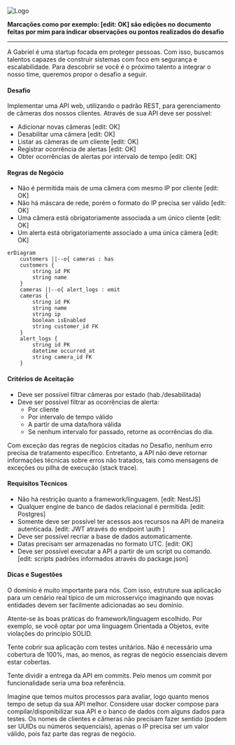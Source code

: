 
![Logo](gabriel_logo.png)

**Marcações como por exemplo: [edit: OK] são edições no documento feitas por mim para indicar observações ou pontos realizados do desafio** 
<hr/>
A Gabriel é uma startup focada em proteger pessoas. Com isso, buscamos talentos capazes de construir sistemas com foco em segurança e escalabilidade. Para descobrir se você é o próximo talento a integrar o nosso time, queremos propor o desafio a seguir.

#### Desafio

Implementar uma API web, utilizando o padrão REST, para gerenciamento de câmeras dos nossos clientes. Através de sua API deve ser possível:

- Adicionar novas câmeras [edit: OK]
- Desabilitar uma câmera [edit: OK]
- Listar as câmeras de um cliente [edit: OK]
- Registrar ocorrência de alertas [edit: OK]
- Obter ocorrências de alertas por intervalo de tempo [edit: OK]

#### Regras de Negócio

- Não é permitida mais de uma câmera com mesmo IP por cliente [edit: OK]
- Não há máscara de rede, porém o formato do IP precisa ser válido [edit: OK]
- Uma câmera está obrigatoriamente associada a um único cliente [edit: OK]
- Um alerta está obrigatoriamente associado a uma única câmera [edit: OK]


```mermaid
erDiagram
    customers ||--o{ cameras : has
    customers {
        string id PK
        string name
    }
    cameras ||--o{ alert_logs : emit
    cameras {
        string id PK 
        string name 
        string ip
        boolean isEnabled
        string customer_id FK
    }
    alert_logs {
        string id PK
        datetime occurred_at
        string camera_id FK
    }
```


#### Critérios de Aceitação

- Deve ser possível filtrar câmeras por estado (hab./desabilitada)
- Deve ser possível filtrar as ocorrências de alerta: 
	- Por cliente
	- Por intervalo de tempo válido
	- A partir de uma data/hora válida
	- Se nenhum intervalo for passado, retorne as ocorrências do dia.

Com exceção das regras de negócios citadas no Desafio, nenhum erro precisa de tratamento específico. Entretanto, a API não deve retornar informações técnicas sobre erros não tratados, tais como mensagens de exceções ou pilha de execução (stack trace).


#### Requisitos Técnicos

- Não há restrição quanto a framework/linguagem. [edit: NestJS]
- Qualquer engine de banco de dados relacional é permitida. [edit: Postgres]
- Somente deve ser possível ter acessos aos recursos na API de maneira autenticada. [edit: JWT através do endpoint \auth ]
- Deve ser possível recriar a base de dados automaticamente.
- Datas precisam ser armazenadas no formato UTC. [edit: OK]
- Deve ser possível executar a API a partir de um script ou comando. [edit: scripts padrões informados através do package.json]


#### Dicas e Sugestões

O domínio é muito importante para nós. Com isso, estruture sua aplicação para um cenário real típico de um microsserviço imaginando que novas entidades devem ser facilmente adicionadas ao seu domínio.

Atente-se às boas práticas do framework/linguagem escolhido. Por exemplo, se você optar por uma linguagem Orientada a Objetos, evite violações do princípio SOLID. 

Tente cobrir sua aplicação com testes unitários. Não é necessário uma cobertura de 100%, mas, ao menos, as regras de negócio essenciais devem estar cobertas.

Tente dividir a entrega da API em commits. Pelo menos um commit por funcionalidade seria uma boa referência.

Imagine que temos muitos processos para avaliar, logo quanto menos tempo de setup da sua API melhor. Considere usar docker compose para compilar/disponibilizar sua API e o banco de dados com alguns dados para testes. Os nomes de clientes e câmeras não precisam fazer sentido (podem ser UUIDs ou números sequenciais), apenas o IP precisa ser um valor válido, pois faz parte das regras de negócio.

